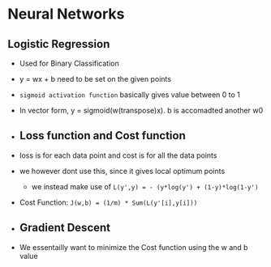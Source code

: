 # Neural Networks 

## Logistic Regression 

- Used for Binary Classification 
- y = wx + b need to be set on the given points 
- `sigmoid activation function` basically gives value between 0 to 1 
- In vector form, y = sigmoid(w(transpose)x). b is accomadted another w0 

- ## Loss function and Cost function 
- loss is for each data point and cost is for all the data points
- we however dont use this, since it gives local optimum points 
    - we instead make use of ```L(y',y) = - (y*log(y') + (1-y)*log(1-y')```

- Cost Function: ```J(w,b) = (1/m) * Sum(L(y'[i],y[i]))```

- ## Gradient Descent 

- We essentailly want to minimize the Cost function using the w and b value
 

